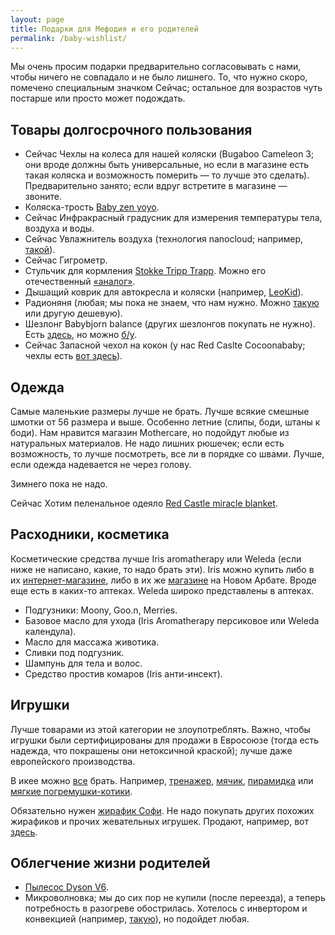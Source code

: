 ```yaml
---
layout: page
title: Подарки для Мефодия и его родителей
permalink: /baby-wishlist/
---
```


Мы очень просим подарки предварительно согласовывать с нами, чтобы ничего не совпадало и не было лишнего. То, что нужно скоро, помечено специальным значком <span class="label label-danger">Сейчас</span>; остальное для возрастов чуть постарше или просто может подождать.

## Товары долгосрочного пользования

- <span class="label label-danger">Сейчас</span> Чехлы на колеса для нашей коляски (Bugaboo Cameleon 3; они вроде должны быть универсальные, но если в магазине есть такая коляска и возможность померить — то лучше это сделать). Предварительно занято; если вдруг встретите в магазине — звоните.
- Коляска-трость [Baby zen yoyo](https://market.yandex.ru/product/8528976?hid=90796&suggest=1&suggest_type=model).
- <span class="label label-danger">Сейчас</span> Инфракрасный градусник для измерения температуры тела, воздуха и воды.
- <span class="label label-danger">Сейчас</span> Увлажнитель воздуха (технология nanocloud; например, [такой](http://www.ozon.ru/context/detail/id/22444124/?frommarket=https%3a/market.yandex.ru/search.xml%3fcvredirect=2&text=увлажнитель+воздуха+nanocloud&utm_campaign=div_appliance&utm_content=22444124&utm_medium=cpc&utm_source=cpc_yandex_market&utm_term=22444124&ymclid=64288878735409720190005)).
- <span class="label label-danger">Сейчас</span> Гигрометр.
- Стульчик для кормления [Stokke Tripp Trapp](http://www.istokke.ru/stulya/tripp-trapp/). Можно его отечественный [«аналог»](http://kid-fix.ru).
- Дышащий коврик для автокресла и коляски (например, [LeoKid](http://kids.wikimart.ru/walks_and_tours/child_carseats/accessories_carchair/model/72258775/matrasy_leokid_dyshashhijj_kovrik_krasnyjj/)).
- Радионяня (любая; мы пока не знаем, что нам нужно. Можно [такую](https://market.yandex.ru/product/13414678?hid=989023) или другую дешевую).
- Шезлонг Babybjorn balance (других шезлонгов покупать не нужно). Есть [здесь](http://www.mytoys.ru/BabyBjorn-Кресло-шезлонг-Balance-Soft-BabyBjorn-бежевый/Кресла-качалки-качели-и-шезлон/KID/ru-mt.ba.ca32.02/2621983?utm_content=17218360&utm_medium=CPC&mc=RUS_MTS_ONL_PSE_yandex-market_feed_ps_1&ymclid=64282486011518798630002&utm_campaign=17218330&utm_source=ymarket&frommarket=https%3A%2F%2Fmarket.yandex.ru%2Fsearch.xml%3Fclid%3D545%26cvredirect%3D0%26text%3Dbabybjorn+balance&utm_term=2621983), но можно [б/у](https://www.avito.ru/moskva?q=babybjorn+balance).
- <span class="label label-danger">Сейчас</span> Запасной чехол на кокон (у нас Red Caslte Cocoonababy; чехлы есть [вот здесь](http://www.olant-shop.ru/catalog/olant/?ID=38336&SECTION_ID=195004)).

## Одежда

Самые маленькие размеры лучше не брать. Лучше всякие смешные шмотки от 56 размера и выше. Особенно летние (слипы, боди, штаны к боди). Нам нравится магазин Mothercare, но подойдут любые из натуральных материалов. Не надо лишних рюшечек; если есть возможность, то лучше посмотреть, все ли в порядке со швами. Лучше, если одежда надевается не через голову.

Зимнего пока не надо.

<span class="label label-danger">Сейчас</span> Хотим пеленальное одеяло [Red Castle miracle blanket](http://www.olant-shop.ru/catalog/olant/?ID=114525&SECTION_ID=2087). 

## Расходники, косметика

Косметические средства лучше Iris aromatherapy или Weleda (если ниже не написано, какие, то надо брать эти). Iris можно купить либо в их [интернет-магазине](http://aromatherapy.ru), либо в их же [магазине](http://aromatherapy.ru/ehfirnye-masla-kupit/branded-boutiques/) на Новом Арбате. Вроде еще есть в каких-то аптеках. Weleda широко представлены в аптеках.

- Подгузники: Moony, Goo.n, Merries.
- Базовое масло для ухода (Iris Aromatherapy персиковое или Weleda календула).
- Масло для массажа животика.
- Сливки под подгузник.
- Шампунь для тела и волос.
- Средство простив комаров (Iris анти-инсект).

## Игрушки

Лучше товарами из этой категории не злоупотреблять. Важно, чтобы игрушки были сертифицированы для продажи в Евросоюзе (тогда есть надежда, что покрашены они нетоксичной краской); лучше даже европейского производства.

В икее можно [все](http://www.ikea.com/ru/ru/catalog/categories/departments/childrens_ikea/18716/) брать. Например, [тренажер](http://www.ikea.com/ru/ru/catalog/products/70108177/), [мячик](http://www.ikea.com/ru/ru/catalog/products/00159542/), [пирамидка](http://www.ikea.com/ru/ru/catalog/products/50294887/) или [мягкие погремушки-котики](http://www.ikea.com/ru/ru/catalog/products/60266228/).

Обязательно нужен [жирафик Софи](http://www.sofigiraf.ru/). Не надо покупать других похожих жирафиков и прочих жевательных игрушек. Продают, например, вот [здесь](http://www.olant-shop.ru/catalog/olant/?ID=2168543&SECTION_ID=2343).

## Облегчение жизни родителей

- [Пылесос Dyson V6](https://market.yandex.ru/product/12575553?hid=90564&show-uid=64429309347539843570001).
- Микроволновка; мы до сих пор не купили (после переезда), а теперь потребность в разогреве обострилась. Хотелось с инвертором и конвекцией (например, [такую](https://market.yandex.ru/product/13107568?hid=90595)), но подойдет любая.
